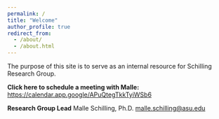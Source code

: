 ```yaml
---
permalink: /
title: "Welcome"
author_profile: true
redirect_from: 
  - /about/
  - /about.html
---
```


The purpose of this site is to serve as an internal resource for Schilling Research Group. 

**Click here to schedule a meeting with Malle:** https://calendar.app.google/APuQtegTkkTyiWSb6

**Research Group Lead**
Malle Schilling, Ph.D.
malle.schilling@asu.edu
